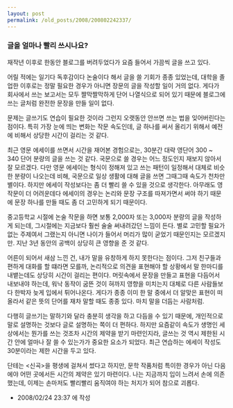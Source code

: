 ```yaml
---
layout: post
permalink: /old_posts/2008/200802242337/
---
```


### 글을 얼마나 빨리 쓰시나요?

재작년 이후로 한동안 블로그를 버려두었다가 요즘 들어서 가끔씩 글을 쓰고 있다.

어릴 적에는 일기다 독후감이다 논술이다 해서 글을 쓸 기회가 종종 있었는데, 대학을 졸업한 이후로는 정말 필요한 경우가 아니면 장문의 글을 작성할 일이 거의 없다. 게다가 회사에서 쓰는 보고서는 모두 짤막짤막하게 단어 나열식으로 되어 있기 때문에 블로그에 쓰는 글처럼 완전한 문장을 만들 일이 없다.

문제는 글쓰기도 연습이 필요한 것이라 그런지 오랫동안 안쓰면 쓰는 법을 잊어버린다는 점이다. 특히 가장 눈에 띄는 변화는 작문 속도인데, 글 하나를 써서 올리기 위해서 예전에 비해서 상당한 시간이 걸리는 것 같다.

최근 영문 에세이를 쓰면서 시간을 재어본 경험으로는, 30분간 대략 영단어 300 ~ 340 단어 분량의 글을 쓰는 것 같다. 국문으로 쓸 경우는 어느 정도인지 재보지 않아서 잘 모르겠다. 다만 영문 에세이는 형식이 정해져 있고 쓰는 패턴이 일정해서 대체로 비슷한 분량이 나오는데 비해, 국문으로 일상 생활에 대해 글을 쓰면 그때그때 속도가 천차만별이다. 하지만 에세이 작성보다는 좀 더 빨리 쓸 수 있을 것으로 생각한다. 아무래도 영작문이 더 어려운데다 에세이의 경우는 논리와 문장 구조를 따져가면서 써야 하기 때문에 문장 하나를 만들 때도 좀 더 고민하게 되기 때문이다.

중고등학교 시절에 논술 작문을 하면 보통 2,000자 또는 3,000자 분량의 글을 작성하게 되는데, 그시절에는 지금보다 훨씬 술술 써내려갔던 느낌이 든다. 별로 고민할 필요가 없는 주제여서 그랬는지 아니면 나이가 들어서 머리가 많이 굳었기 때문인지는 모르겠지만. 지난 3년 동안의 공백이 상당히 큰 영향을 준 것 같다.

어른이 되어서 새삼 느낀 건, 내가 말을 유창하게 하지 못한다는 점이다. 그저 친구들과 편하게 대화를 할 떄라면 모를까, 논리적으로 의견을 표현해야 할 상황에서 말 한마디를 내뱉는데도 상당히 시간이 걸리는 편이다. 머릿속에서 문장을 만들고 표현을 다듬어서 내보내야 하는데, 워낙 동작이 굼뜬 것이 혀까지 영향을 미치는지 대체로 다른 사람들보다 한박자 늦게 입에서 튀어나온다. 게다가 종종 이미 한 말 중에서 더 알맞은 표현이 떠올라서 같은 뜻의 단어를 재차 말할 때도 종종 있다. 마치 말을 더듬는 사람처럼.

다행히 글쓰기는 말하기와 달라 충분히 생각을 하고 다듬을 수 있기 때문에, 개인적으로 말로 설명하는 것보다 글로 설명하는 쪽이 더 편하다. 하지만 요즘같이 속도가 생명인 세상에서는 뭔가를 쓰는 것조차 시간의 제약을 받기 마련인지라, 글쓰는 것 역시 제한된 시간 안에 얼마나 잘 쓸 수 있는가가 중요한 요소가 되었다. 최근 연습하는 에세이 작성도 30분이라는 제한 시간을 두고 있다.

단테는 <신곡>을 평생에 걸쳐서 썼다고 하지만, 문학 작품처럼 특이한 경우가 아닌 다음에야 어떤 곳에서든 시간의 제약은 있기 마련이다. 나는 지금까지 입이 느려서 손에 의존했는데, 이제는 손마저도 빨리빨리 움직여야 하는 처지가 되어 참으로 괴롭다.





- 2008/02/24 23:37 에 작성